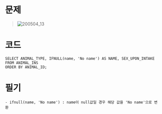 # 문제
> ![200504_13](https://user-images.githubusercontent.com/48504392/80968322-b8604200-8e52-11ea-9db5-94d37dbdce36.png)  

# 코드
~~~mysql
SELECT ANIMAL_TYPE, IFNULL(name, 'No name') AS NAME, SEX_UPON_INTAKE 
FROM ANIMAL_INS 
ORDER BY ANIMAL_ID;
~~~

# 필기
~~~
- ifnull(name, 'No name') : name이 null값일 경우 해당 값을 'No name'으로 변환
~~~
